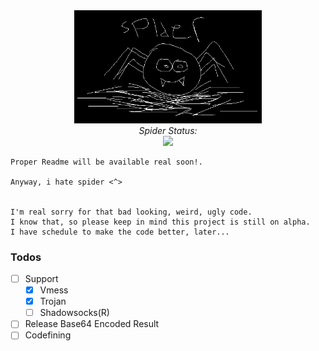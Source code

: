 <div align=center>
    <img src="./assets/Spider.png" width=300px></br>
    <i>Spider Status:</i></br>
    <img src="https://github.com/dickymuliafiqri/Spider/actions/workflows/Crawl.yml/badge.svg">
</div>

```
Proper Readme will be available real soon!.

Anyway, i hate spider <^>


I'm real sorry for that bad looking, weird, ugly code.
I know that, so please keep in mind this project is still on alpha.
I have schedule to make the code better, later...
```

### Todos

- [ ] Support
  - [x] Vmess
  - [x] Trojan
  - [ ] Shadowsocks(R)
- [ ] Release Base64 Encoded Result
- [ ] Codefining
